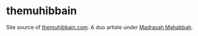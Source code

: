 themuhibbain
============

Site source of [themuhibbain.com](http://themuhibbain.com). A duo artiste under [Madrasah Mahabbah](http://madrasahmahabbah.com).
